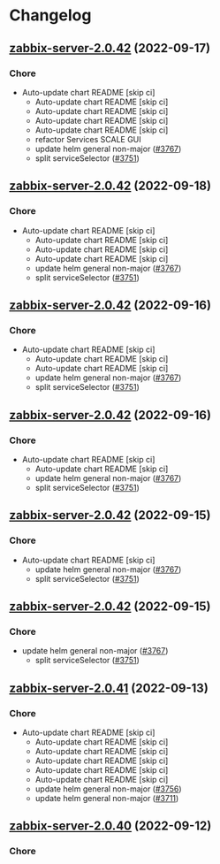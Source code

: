 # Changelog



## [zabbix-server-2.0.42](https://github.com/truecharts/charts/compare/zabbix-server-2.0.41...zabbix-server-2.0.42) (2022-09-17)

### Chore

- Auto-update chart README [skip ci]
  - Auto-update chart README [skip ci]
  - Auto-update chart README [skip ci]
  - Auto-update chart README [skip ci]
  - Auto-update chart README [skip ci]
  - refactor Services SCALE GUI
  - update helm general non-major ([#3767](https://github.com/truecharts/charts/issues/3767))
  - split serviceSelector ([#3751](https://github.com/truecharts/charts/issues/3751))




## [zabbix-server-2.0.42](https://github.com/truecharts/charts/compare/zabbix-server-2.0.41...zabbix-server-2.0.42) (2022-09-18)

### Chore

- Auto-update chart README [skip ci]
  - Auto-update chart README [skip ci]
  - Auto-update chart README [skip ci]
  - Auto-update chart README [skip ci]
  - update helm general non-major ([#3767](https://github.com/truecharts/charts/issues/3767))
  - split serviceSelector ([#3751](https://github.com/truecharts/charts/issues/3751))




## [zabbix-server-2.0.42](https://github.com/truecharts/charts/compare/zabbix-server-2.0.41...zabbix-server-2.0.42) (2022-09-16)

### Chore

- Auto-update chart README [skip ci]
  - Auto-update chart README [skip ci]
  - Auto-update chart README [skip ci]
  - update helm general non-major ([#3767](https://github.com/truecharts/charts/issues/3767))
  - split serviceSelector ([#3751](https://github.com/truecharts/charts/issues/3751))




## [zabbix-server-2.0.42](https://github.com/truecharts/charts/compare/zabbix-server-2.0.41...zabbix-server-2.0.42) (2022-09-16)

### Chore

- Auto-update chart README [skip ci]
  - Auto-update chart README [skip ci]
  - update helm general non-major ([#3767](https://github.com/truecharts/charts/issues/3767))
  - split serviceSelector ([#3751](https://github.com/truecharts/charts/issues/3751))




## [zabbix-server-2.0.42](https://github.com/truecharts/charts/compare/zabbix-server-2.0.41...zabbix-server-2.0.42) (2022-09-15)

### Chore

- Auto-update chart README [skip ci]
  - update helm general non-major ([#3767](https://github.com/truecharts/charts/issues/3767))
  - split serviceSelector ([#3751](https://github.com/truecharts/charts/issues/3751))




## [zabbix-server-2.0.42](https://github.com/truecharts/charts/compare/zabbix-server-2.0.41...zabbix-server-2.0.42) (2022-09-15)

### Chore

- update helm general non-major ([#3767](https://github.com/truecharts/charts/issues/3767))
  - split serviceSelector ([#3751](https://github.com/truecharts/charts/issues/3751))




## [zabbix-server-2.0.41](https://github.com/truecharts/charts/compare/zabbix-server-2.0.39...zabbix-server-2.0.41) (2022-09-13)

### Chore

- Auto-update chart README [skip ci]
  - Auto-update chart README [skip ci]
  - Auto-update chart README [skip ci]
  - Auto-update chart README [skip ci]
  - Auto-update chart README [skip ci]
  - Auto-update chart README [skip ci]
  - update helm general non-major ([#3756](https://github.com/truecharts/charts/issues/3756))
  - update helm general non-major ([#3711](https://github.com/truecharts/charts/issues/3711))




## [zabbix-server-2.0.40](https://github.com/truecharts/charts/compare/zabbix-server-2.0.39...zabbix-server-2.0.40) (2022-09-12)

### Chore
